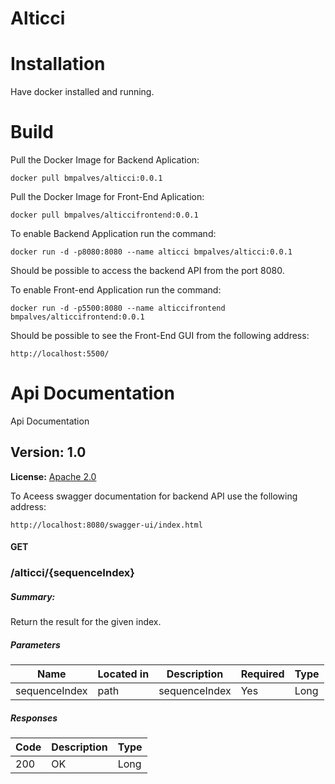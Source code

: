 # Alticci

# Installation

​Have docker installed and running. 


# Build

​Pull the Docker Image for Backend Aplication:

```
docker pull bmpalves/alticci:0.0.1
```

Pull the Docker Image for Front-End Aplication: 

```
docker pull bmpalves/alticcifrontend:0.0.1
```

To enable Backend Application run the command:
```
docker run -d -p8080:8080 --name alticci bmpalves/alticci:0.0.1
``` 

Should be possible to access the backend API from the port 8080.



To enable Front-end Application run the command:  

```
docker run -d -p5500:8080 --name alticcifrontend bmpalves/alticcifrontend:0.0.1
``` 

Should be possible to see the Front-End GUI from the following address: 

```
http://localhost:5500/
``` 

# Api Documentation

Api Documentation


## Version: 1.0


**License:** [Apache 2.0](http://www.apache.org/licenses/LICENSE-2.0)

To Aceess swagger documentation for backend API use the following address:
```
http://localhost:8080/swagger-ui/index.html
``` 


#### GET

### /alticci/{sequenceIndex}

##### Summary:

Return the result for the given index.

##### Parameters

| Name | Located in | Description | Required | Type |
| ---- | ---------- | ----------- | -------- | ---- |
| sequenceIndex | path | sequenceIndex | Yes  | Long |

##### Responses

| Code | Description | Type |
| ---- | ----------- | ------ |
| 200 | OK | Long |
